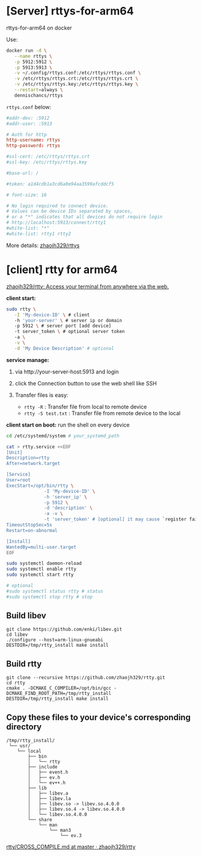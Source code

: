 # [Server] rttys-for-arm64
rttys-for-arm64 on docker

Use:
```bash
docker run -d \
   --name rttys \
   -p 5912:5912 \
   -p 5913:5913 \
   -v ~/.config/rttys.conf:/etc/rttys/rttys.conf \
   -v /etc/rttys/rttys.crt:/etc/rttys/rttys.crt \
   -v /etc/rttys/rttys.key:/etc/rttys/rttys.key \
   --restart=always \
   dennischancs/rttys
```

`rttys.conf` below: 
```conf
#addr-dev: :5912
#addr-user: :5913

# Auth for http
http-username: rttys
http-password: rttys

#ssl-cert: /etc/rttys/rttys.crt
#ssl-key: /etc/rttys/rttys.key

#base-url: /

#token: a1d4cdb1a3cd6a0e94aa3599afcddcf5

# font-size: 16

# No login required to connect device.
# Values can be device IDs separated by spaces,
# or a "*" indicates that all devices do not require login
# http://localhost:5913/connect/rtty1
#white-list: "*"
#white-list: rtty1 rtty2
```

More details: [zhaojh329/rttys](https://github.com/zhaojh329/rttys/issues)

# [client] rtty for arm64

[zhaojh329/rtty: Access your terminal from anywhere via the web.](https://github.com/zhaojh329/rtty)

**client start:**

```bash
sudo rtty \
   -I 'My-device-ID' \ # client
   -h 'your-server' \ # server ip or domain
   -p 5912 \ # server port [add device]
   -t server_token \ # optional server token
   -a \
   -v \
   -d 'My Device Description' # optional
```

**service manage:**
1. via http://your-server-host:5913 and login

2. click the Connection button to use the web shell like SSH

3. Transfer files is easy:

    - `rtty -R` : Transfer file from local to remote device
    - `rtty -S test.txt` : Transfer file from remote device to the local


**client start on boot:**
run the shell on every device 

```bash
cd /etc/systemd/system # your_systemd_path

cat > rtty.service <<EOF
[Unit]
Description=rtty
After=network.target

[Service]
User=root
ExecStart=/opt/bin/rtty \
              -I 'My-device-ID' \
              -h 'server_ip' \
              -p 5912 \
              -d 'description' \
              -a -v \
              -t 'server_token' # [optional] it may cause `register fail: Invalid token` bug
TimeoutStopSec=5s
Restart=on-abnormal

[Install]
WantedBy=multi-user.target
EOF

sudo systemctl daemon-reload
sudo systemctl enable rtty
sudo systemctl start rtty

# optional
#sudo systemctl status rtty # status
#sudo systemctl stop rtty # stop
```


## Build libev

    git clone https://github.com/enki/libev.git
    cd libev
    ./configure --host=arm-linux-gnueabi
    DESTDIR=/tmp/rtty_install make install

## Build rtty

    git clone --recursive https://github.com/zhaojh329/rtty.git
    cd rtty
    cmake . -DCMAKE_C_COMPILER=/opt/bin/gcc -DCMAKE_FIND_ROOT_PATH=/tmp/rtty_install
    DESTDIR=/tmp/rtty_install make install

## Copy these files to your device's corresponding directory

    /tmp/rtty_install/
     └── usr/
        └── local
            ├── bin
            │   └── rtty
            ├── include
            │   ├── event.h
            │   ├── ev.h
            │   └── ev++.h
            ├── lib
            │   ├── libev.a
            │   ├── libev.la
            │   ├── libev.so -> libev.so.4.0.0
            │   ├── libev.so.4 -> libev.so.4.0.0
            │   └── libev.so.4.0.0
            └── share
                └── man
                    └── man3
                        └── ev.3


[rtty/CROSS_COMPILE.md at master · zhaojh329/rtty](https://github.com/zhaojh329/rtty/blob/master/CROSS_COMPILE.md)